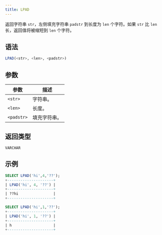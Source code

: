 ```yaml
---
title: LPAD
---
```


返回字符串 `str`，左侧填充字符串 `padstr` 到长度为 `len` 个字符。如果 `str` 比 `len` 长，返回值将被缩短到 `len` 个字符。

## 语法

```sql
LPAD(<str>, <len>, <padstr>)
```

## 参数

| 参数       | 描述          |
|------------|---------------|
| `<str>`    | 字符串。      |
| `<len>`    | 长度。        |
| `<padstr>` | 填充字符串。  |

## 返回类型

`VARCHAR`

## 示例

```sql
SELECT LPAD('hi',4,'??');
+---------------------+
| LPAD('hi', 4, '??') |
+---------------------+
| ??hi                |
+---------------------+

SELECT LPAD('hi',1,'??');
+---------------------+
| LPAD('hi', 1, '??') |
+---------------------+
| h                   |
+---------------------+
```